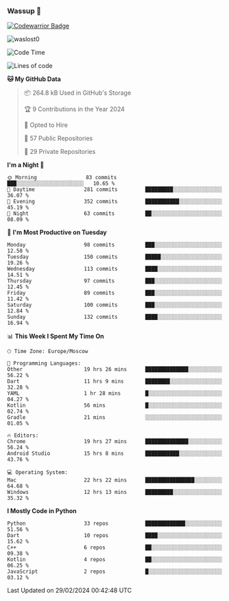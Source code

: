 ### Wassup 👋

[![Codewarrior Badge](https://www.codewars.com/users/waslost/badges/small)](https://www.codewars.com/users/waslost)

<p align="left"> <img src="https://komarev.com/ghpvc/?username=waslost0" alt="waslost0" /></p>

<!--START_SECTION:waka-->
![Code Time](http://img.shields.io/badge/Code%20Time-3%2C970%20hrs%2021%20mins-blue)

![Lines of code](https://img.shields.io/badge/From%20Hello%20World%20I%27ve%20Written-1.4%20million%20lines%20of%20code-blue)

**🐱 My GitHub Data** 

> 📦 264.8 kB Used in GitHub's Storage 
 > 
> 🏆 9 Contributions in the Year 2024
 > 
> 💼 Opted to Hire
 > 
> 📜 57 Public Repositories 
 > 
> 🔑 29 Private Repositories 
 > 
**I'm a Night 🦉** 

```text
🌞 Morning                83 commits          ███░░░░░░░░░░░░░░░░░░░░░░   10.65 % 
🌆 Daytime                281 commits         █████████░░░░░░░░░░░░░░░░   36.07 % 
🌃 Evening                352 commits         ███████████░░░░░░░░░░░░░░   45.19 % 
🌙 Night                  63 commits          ██░░░░░░░░░░░░░░░░░░░░░░░   08.09 % 
```
📅 **I'm Most Productive on Tuesday** 

```text
Monday                   98 commits          ███░░░░░░░░░░░░░░░░░░░░░░   12.58 % 
Tuesday                  150 commits         █████░░░░░░░░░░░░░░░░░░░░   19.26 % 
Wednesday                113 commits         ████░░░░░░░░░░░░░░░░░░░░░   14.51 % 
Thursday                 97 commits          ███░░░░░░░░░░░░░░░░░░░░░░   12.45 % 
Friday                   89 commits          ███░░░░░░░░░░░░░░░░░░░░░░   11.42 % 
Saturday                 100 commits         ███░░░░░░░░░░░░░░░░░░░░░░   12.84 % 
Sunday                   132 commits         ████░░░░░░░░░░░░░░░░░░░░░   16.94 % 
```


📊 **This Week I Spent My Time On** 

```text
🕑︎ Time Zone: Europe/Moscow

💬 Programming Languages: 
Other                    19 hrs 26 mins      ██████████████░░░░░░░░░░░   56.22 % 
Dart                     11 hrs 9 mins       ████████░░░░░░░░░░░░░░░░░   32.28 % 
YAML                     1 hr 28 mins        █░░░░░░░░░░░░░░░░░░░░░░░░   04.27 % 
Kotlin                   56 mins             █░░░░░░░░░░░░░░░░░░░░░░░░   02.74 % 
Gradle                   21 mins             ░░░░░░░░░░░░░░░░░░░░░░░░░   01.05 % 

🔥 Editors: 
Chrome                   19 hrs 27 mins      ██████████████░░░░░░░░░░░   56.24 % 
Android Studio           15 hrs 8 mins       ███████████░░░░░░░░░░░░░░   43.76 % 

💻 Operating System: 
Mac                      22 hrs 22 mins      ████████████████░░░░░░░░░   64.68 % 
Windows                  12 hrs 13 mins      █████████░░░░░░░░░░░░░░░░   35.32 % 
```

**I Mostly Code in Python** 

```text
Python                   33 repos            █████████████░░░░░░░░░░░░   51.56 % 
Dart                     10 repos            ████░░░░░░░░░░░░░░░░░░░░░   15.62 % 
C++                      6 repos             ██░░░░░░░░░░░░░░░░░░░░░░░   09.38 % 
Kotlin                   4 repos             ██░░░░░░░░░░░░░░░░░░░░░░░   06.25 % 
JavaScript               2 repos             █░░░░░░░░░░░░░░░░░░░░░░░░   03.12 % 
```




 Last Updated on 29/02/2024 00:42:48 UTC
<!--END_SECTION:waka-->

